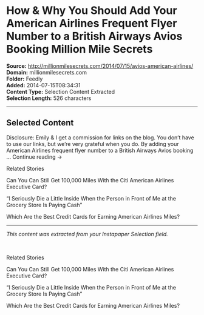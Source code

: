 # How & Why You Should Add Your American Airlines Frequent Flyer Number to a British Airways Avios Booking Million Mile Secrets

**Source:** http://millionmilesecrets.com/2014/07/15/avios-american-airlines/  
**Domain:** millionmilesecrets.com  
**Folder:** Feedly  
**Added:** 2014-07-15T08:34:31  
**Content Type:** Selection Content Extracted  
**Selection Length:** 526 characters  


---

## Selected Content

Disclosure: Emily & I get a commission for links on the blog. You don’t have to use our links, but we’re very grateful when you do. By adding your American Airlines frequent flyer number to a British Airways Avios booking … Continue reading →

Related Stories

Can You Can Still Get 100,000 Miles With the Citi American Airlines Executive Card?

“I Seriously Die a Little Inside When the Person in Front of Me at the Grocery Store Is Paying Cash”

Which Are the Best Credit Cards for Earning American Airlines Miles?

---

*This content was extracted from your Instapaper Selection field.*

       

Related Stories

Can You Can Still Get 100,000 Miles With the Citi American Airlines Executive Card?

“I Seriously Die a Little Inside When the Person in Front of Me at the Grocery Store Is Paying Cash”

Which Are the Best Credit Cards for Earning American Airlines Miles?
